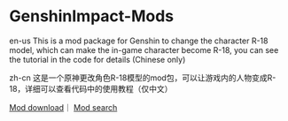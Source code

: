 # GenshinImpact-Mods
en-us
This is a mod package for Genshin to change the character R-18 model, which can make the in-game character become R-18, you can see the tutorial in the code for details (Chinese only)

zh-cn
这是一个原神更改角色R-18模型的mod包，可以让游戏内的人物变成R-18，详细可以查看代码中的使用教程（仅中文）

[Mod download](https://mega.nz/file/K75mlC6Q#akXrTFvebc0Be9_4yc1UaxeH4CnSE-TGrZWkx0grRPo)｜
[Mod search](https://gamebanana.com)